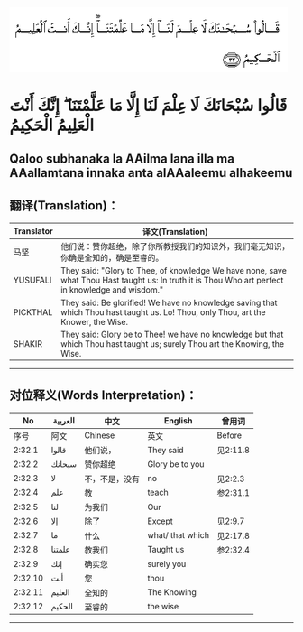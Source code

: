 ![002:032](images/002_032.gif)

#  قَالُوا سُبْحَانَكَ لَا عِلْمَ لَنَا إِلَّا مَا عَلَّمْتَنَا ۖ إِنَّكَ أَنْتَ الْعَلِيمُ الْحَكِيمُ 

## Qaloo subhanaka la AAilma lana illa ma AAallamtana innaka anta alAAaleemu alhakeemu

## 翻译(Translation)：

| Translator | 译文(Translation)                                            |
| ---------- | ------------------------------------------------------------ |
| 马坚       | 他们说：赞你超绝，除了你所教授我们的知识外，我们毫无知识，你确是全知的，确是至睿的。 |
| YUSUFALI   | They said: "Glory to Thee, of knowledge We have none, save what Thou Hast taught us: In truth it is Thou Who art perfect in knowledge and wisdom." |
| PICKTHAL   | They said: Be glorified! We have no knowledge saving that which Thou hast taught us. Lo! Thou, only Thou, art the Knower, the Wise. |
| SHAKIR     | They said: Glory be to Thee! we have no knowledge but that which Thou hast taught us; surely Thou art the Knowing, the Wise. |

---

## 对位释义(Words Interpretation)：

| No      | العربية | 中文           | English          | 曾用词   |
| ------- | ------- | -------------- | ---------------- | -------- |
| 序号    | 阿文    | Chinese        | 英文             | Before   |
| 2:32.1  | قالوا   | 他们说，       | They said        | 见2:11.8 |
| 2:32.2  | سبحانك  | 赞你超绝       | Glory be to you  |          |
| 2:32.3  | لا      | 不，不是，没有 | no               | 见2:2.3  |
| 2:32.4  | علم     | 教             | teach            | 参2:31.1 |
| 2:32.5  | لنا     | 为我们         | Our              |          |
| 2:32.6  | إلا     | 除了           | Except           | 见2:9.7  |
| 2:32.7  | ما      | 什么           | what/ that which | 见2:17.8 |
| 2:32.8  | علمتنا  | 教我们         | Taught us        | 参2:32.4 |
| 2:32.9  | إنك     | 确实您         | surely you       |          |
| 2:32.10 | أنت     | 您             | thou             |          |
| 2:32.11 | العليم  | 全知的         | The Knowing      |          |
| 2:32.12 | الحكيم  | 至睿的         | the wise         |          |

---
